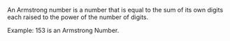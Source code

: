 An Armstrong number is a number that is equal to the sum of its own digits each raised to the power of the number of digits. 

Example: 153 is an Armstrong Number.
 